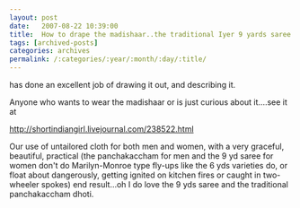 ```yaml
---
layout: post
date:	2007-08-22 10:39:00
title:  How to drape the madishaar..the traditional Iyer 9 yards saree
tags: [archived-posts]
categories: archives
permalink: /:categories/:year/:month/:day/:title/
---
```

<LJ user="shortindiangirl"> has done an excellent job of drawing it out, and describing it.

Anyone who wants to wear the madishaar or is just curious about it....see it at


http://shortindiangirl.livejournal.com/238522.html

Our use of untailored cloth for both men and women, with a very graceful, beautiful, practical (the panchakaccham for men and the 9 yd saree for women don't do Marilyn-Monroe type fly-ups like the 6 yds varieties do, or float about dangerously, getting ignited on kitchen fires or caught in two-wheeler spokes) end result...oh I do love the 9 yds saree and the traditional panchakaccham dhoti.
